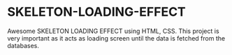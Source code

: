 # SKELETON-LOADING-EFFECT
Awesome SKELETON LOADING EFFECT using HTML, CSS. This project is very important as it acts as loading screen until the data is fetched from the databases.
